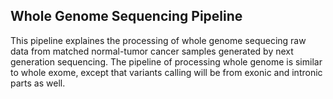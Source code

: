 ## Whole Genome Sequencing Pipeline
This pipeline explaines the processing of whole genome sequecing raw data from matched normal-tumor cancer samples generated by next generation sequencing. The pipeline of processing whole genome is similar to whole exome, except that variants calling will be from exonic and intronic parts as well.
